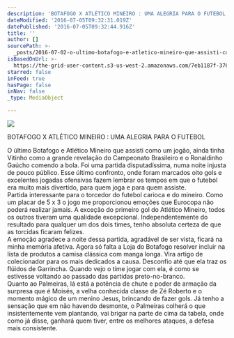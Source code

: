```yaml
---
description: 'BOTAFOGO X ATLÉTICO MINEIRO : UMA ALEGRIA PARA O FUTEBOL'
dateModified: '2016-07-05T09:32:31.019Z'
datePublished: '2016-07-05T09:32:44.916Z'
title: ''
author: []
sourcePath: >-
  _posts/2016-07-02-o-ultimo-botafogo-e-atletico-mineiro-que-assisti-como-um-jog.md
isBasedOnUrl: >-
  https://the-grid-user-content.s3-us-west-2.amazonaws.com/7eb1187f-3765-4554-a4e7-1ef02f80b24b.jpg
starred: false
inFeed: true
hasPage: false
inNav: false
_type: MediaObject

---
```

![](https://the-grid-user-content.s3-us-west-2.amazonaws.com/43b67199-96bd-4774-8e6a-a3845feed0b3.jpg)

BOTAFOGO X ATLÉTICO MINEIRO : UMA ALEGRIA PARA O FUTEBOL

O último Botafogo e Atlético Mineiro que assisti como um jogão, ainda tinha Vitinho como a grande revelação do Campeonato Brasileiro e o Ronaldinho Gaúcho comendo a bola. Foi uma partida disputadíssima, numa noite injusta de pouco público. Esse último confronto, onde foram marcados oito gols e excelentes jogadas ofensivas fazem lembrar os tempos em que o futebol era muito mais divertido, para quem joga e para quem assiste.  
Partida interessante para o torcedor do futebol carioca e do mineiro. Como um placar de 5 x 3 o jogo me proporcionou emoções que Eurocopa não poderá realizar jamais. A exceção do primeiro gol do Atlético Mineiro, todos os outros tiveram uma qualidade excepcional. Independentemente do resultado para qualquer um dos dois times, tenho absoluta certeza de que as torcidas ficaram felizes.  
A emoção agradece a noite dessa partida, agradável de ser vista, ficará na minha memória afetiva. Agora só falta a Loja do Botafogo resolver incluir na lista de produtos a camisa clássica com manga longa. Vira artigo de colecionador para os mais dedicados a causa. Desconfio até que ela traz os flúidos de Garrincha. Quando vejo o time jogar com ela, é como se estivesse voltando ao passado das partidas preto-no-branco.  
Quanto ao Palmeiras, lá está a potência de chute e poder de armação da surpresa que é Moisés, a velha conhecida classe de Zé Roberto e o momento mágico de um menino Jesus, brincando de fazer gols. Já tenho a sensação que em não havendo desmonte, o Palmeiras colherá o que insistentemente vem plantando, vai brigar na parte de cima da tabela, onde como já disse, ganhará quem tiver, entre os melhores ataques, a defesa mais consistente.